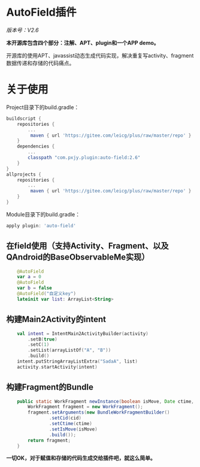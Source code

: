 # AutoField插件

*版本号：V2.6*

**本开源库包含四个部分：注解、APT、plugin和一个APP demo。**


开源库的使用APT、javassist动态生成代码实现，解决重复写activity、fragment数据传递和存储的代码痛点。

# 关于使用
Project目录下的build.gradle：
~~~gradle
buildscript {
    repositories {
        ...
         maven { url 'https://gitee.com/leicg/plus/raw/master/repo' }
    }
    dependencies {
        ...
        classpath "com.pxjy.plugin:auto-field:2.6"
    }
}
allprojects {
    repositories {
        ...
         maven { url 'https://gitee.com/leicg/plus/raw/master/repo' }
    }
}
~~~
Module目录下的build.gradle：
~~~gradle
apply plugin: 'auto-field'
~~~


## 在field使用（支持Activity、Fragment、以及QAndroid的BaseObservableMe实现）

~~~kotlin
    @AutoField
    var a = 0
    @AutoField
    var b = false
    @AutoField("自定义key")
    lateinit var list: ArrayList<String>
~~~~


## 构建Main2Activity的intent

~~~kotlin
    val intent = IntentMain2ActivityBuilder(activity)
        .setB(true)
        .setC(1)
        .setList(arrayListOf("A", "B"))
        .build()
    intent.putStringArrayListExtra("SadaA", list)
    activity.startActivity(intent)
~~~~


## 构建Fragment的Bundle

~~~java
    public static WorkFragment newInstance(boolean isMove, Date ctime, String cid) {
        WorkFragment fragment = new WorkFragment();
        fragment.setArguments(new BundleWorkFragmentBuilder()
                .setCid(cid)
                .setCtime(ctime)
                .setIsMove(isMove)
                .build());
        return fragment;
    }
~~~~

**一切OK，对于赋值和存储的代码生成交给插件吧，就这么简单。**
